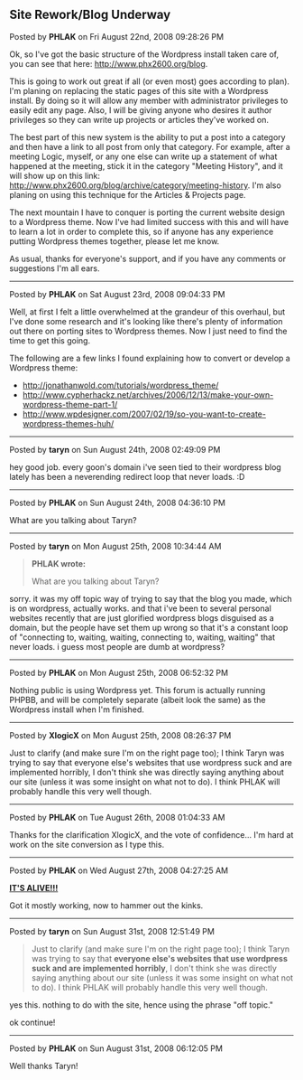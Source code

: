 ## Site Rework/Blog Underway
Posted by **PHLAK** on Fri August 22nd, 2008 09:28:26 PM

Ok, so I've got the basic structure of the Wordpress install taken care of, you
can see that here: <http://www.phx2600.org/blog>.

This is going to work out great if all (or even most) goes according to plan).
I'm planing on replacing the static pages of this site with a Wordpress install.
By doing so it will allow any member with administrator privileges to easily
edit any page.  Also, I will be giving anyone who desires it author privileges
so they can write up projects or articles they've worked on.

The best part of this new system is the ability to put a post into a category
and then have a link to all post from only that category.  For example, after a
meeting Logic, myself, or any one else can write up a statement of what happened
at the meeting, stick it in the category "Meeting History", and it will show up
on this link: <http://www.phx2600.org/blog/archive/category/meeting-history>.
I'm also planing on using this technique for the Articles & Projects page.

The next mountain I have to conquer is porting the current website design to a
Wordpress theme.  Now I've had limited success with this and will have to learn
a lot in order to complete this, so if anyone has any experience putting
Wordpress themes together, please let me know.

As usual, thanks for everyone's support, and if you have any comments or
suggestions I'm all ears.

--------------------------------------------------------------------------------

Posted by **PHLAK** on Sat August 23rd, 2008 09:04:33 PM

Well, at first I felt a little overwhelmed at the grandeur of this overhaul, but
I've done some research and it's looking like there's plenty of information out
there on porting sites to Wordpress themes.  Now I just need to find the time to
get this going.

The following are a few links I found explaining how to convert or develop a
Wordpress theme:

  * <http://jonathanwold.com/tutorials/wordpress_theme/>
  * <http://www.cypherhackz.net/archives/2006/12/13/make-your-own-wordpress-theme-part-1/>
  * <http://www.wpdesigner.com/2007/02/19/so-you-want-to-create-wordpress-themes-huh/>

--------------------------------------------------------------------------------

Posted by **taryn** on Sun August 24th, 2008 02:49:09 PM

hey good job. every goon's domain i've seen tied to their wordpress blog lately
has been a neverending redirect loop that never loads. :D

--------------------------------------------------------------------------------

Posted by **PHLAK** on Sun August 24th, 2008 04:36:10 PM

What are you talking about Taryn?

--------------------------------------------------------------------------------

Posted by **taryn** on Mon August 25th, 2008 10:34:44 AM

> **PHLAK wrote:**
>
> What are you talking about Taryn?

sorry. it was my off topic way of trying to say that the blog you made, which is
on wordpress, actually works. and that i've been to several personal websites
recently that are just glorified wordpress blogs disguised as a domain, but the
people have set them up wrong so that it's a constant loop of "connecting to,
waiting, waiting, connecting to, waiting, waiting" that never loads. i guess
most people are dumb at wordpress?

--------------------------------------------------------------------------------

Posted by **PHLAK** on Mon August 25th, 2008 06:52:32 PM

Nothing public is using Wordpress yet.  This forum is actually running PHPBB,
and will be completely separate (albeit look the same) as the Wordpress install
when I'm finished.

--------------------------------------------------------------------------------

Posted by **XlogicX** on Mon August 25th, 2008 08:26:37 PM

Just to clarify (and make sure I'm on the right page too); I think Taryn was
trying to say that everyone else's websites that use wordpress suck and are
implemented horribly, I don't think she was directly saying anything about our
site (unless it was some insight on what not to do). I think PHLAK will probably
handle this very well though.

--------------------------------------------------------------------------------

Posted by **PHLAK** on Tue August 26th, 2008 01:04:33 AM

Thanks for the clarification XlogicX, and the vote of confidence... I'm hard at
work on the site conversion as I type this.

--------------------------------------------------------------------------------

Posted by **PHLAK** on Wed August 27th, 2008 04:27:25 AM

**[IT'S ALIVE!!!](http://www.phx2600.org/blog/)**

Got it mostly working, now to hammer out the kinks.

--------------------------------------------------------------------------------

Posted by **taryn** on Sun August 31st, 2008 12:51:49 PM

> Just to clarify (and make sure I'm on the right page too); I think Taryn was
> trying to say that **everyone else's websites that use wordpress suck and are
> implemented horribly**, I don't think she was directly saying anything about
> our site (unless it was some insight on what not to do). I think PHLAK will
> probably handle this very well though.

yes this. nothing to do with the site, hence using the phrase "off topic."

ok continue!

--------------------------------------------------------------------------------

Posted by **PHLAK** on Sun August 31st, 2008 06:12:05 PM

Well thanks Taryn!
